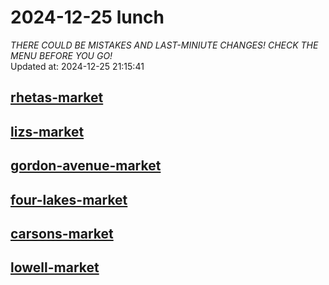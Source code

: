 # 2024-12-25 lunch  
*THERE COULD BE MISTAKES AND LAST-MINIUTE CHANGES! CHECK THE MENU BEFORE YOU GO!*  
Updated at: 2024-12-25 21:15:41  
## [rhetas-market](https://wisc-housingdining.nutrislice.com/menu/rhetas-market/lunch/2024-12-25)  
## [lizs-market](https://wisc-housingdining.nutrislice.com/menu/lizs-market/lunch/2024-12-25)  
## [gordon-avenue-market](https://wisc-housingdining.nutrislice.com/menu/gordon-avenue-market/lunch/2024-12-25)  
## [four-lakes-market](https://wisc-housingdining.nutrislice.com/menu/four-lakes-market/lunch/2024-12-25)  
## [carsons-market](https://wisc-housingdining.nutrislice.com/menu/carsons-market/lunch/2024-12-25)  
## [lowell-market](https://wisc-housingdining.nutrislice.com/menu/lowell-market/lunch/2024-12-25)  
  
